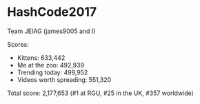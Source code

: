# HashCode2017

Team JEIAG (james9005 and I)

Scores:
* Kittens: 633,442
* Me at the zoo: 492,939
* Trending today: 499,952
* Videos worth spreading: 551,320

Total score: 2,177,653 (#1 at RGU, #25 in the UK, #357 worldwide)
